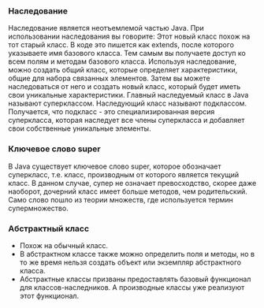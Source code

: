 
### Наследование

Наследование является неотъемлемой частью Java. При использовании наследования вы говорите: Этот новый класс похож на тот старый класс. В коде это пишется как extends, после которого указываете имя базового класса. Тем самым вы получаете доступ ко всем полям и методам базового класса. Используя наследование, можно создать общий класс, которые определяет характеристики, общие для набора связанных элементов. Затем вы можете наследоваться от него и создать новый класс, который будет иметь свои уникальные характеристики. Главный наследуемый класс в Java называют суперклассом. Наследующий класс называют подклассом. Получается, что подкласс - это специализированная версия суперкласса, которая наследует все члены суперкласса и добавляет свои собственные уникальные элементы.

### Ключевое слово super
В Java существует ключевое слово super, которое обозначает суперкласс, т.е. класс, производным от которого является текущий класс. В данном случае, супер не означает превосходство, скорее даже наоборот, дочерний класс имеет больше методов, чем родительский. Само слово пошло из теории множеств, где используется термин супермножество.

### Абстрактный класс 
- Похож на обычный класс.
- В абстрактном классе также можно определить поля и методы, но в то же время нельзя создать объект или экземпляр абстрактного класса. 
- Абстрактные классы призваны предоставлять базовый функционал для классов-наследников. А производные классы уже реализуют этот функционал.

###